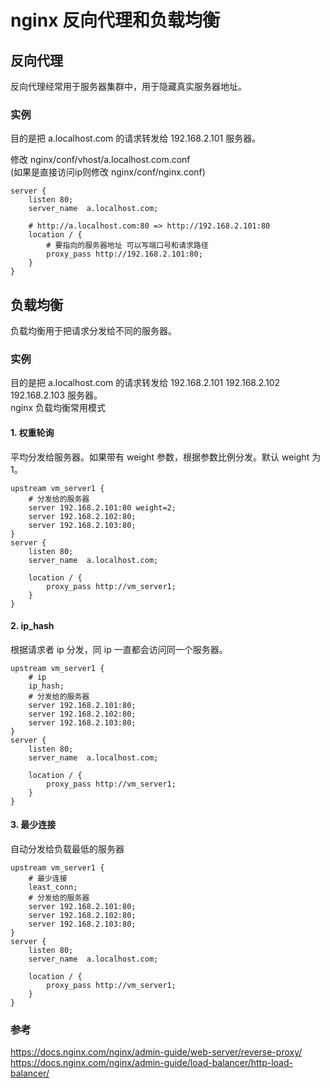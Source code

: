# nginx 反向代理和负载均衡
## 反向代理
反向代理经常用于服务器集群中，用于隐藏真实服务器地址。
### 实例
目的是把 a.localhost.com 的请求转发给 192.168.2.101 服务器。  

修改 nginx/conf/vhost/a.localhost.com.conf  
(如果是直接访问ip则修改 nginx/conf/nginx.conf)
```
server {
	listen 80;
	server_name  a.localhost.com;

    # http://a.localhost.com:80 => http://192.168.2.101:80
	location / {
		# 要指向的服务器地址 可以写端口号和请求路径
		proxy_pass http://192.168.2.101:80;
	}
}
```

## 负载均衡
负载均衡用于把请求分发给不同的服务器。  
### 实例
目的是把 a.localhost.com 的请求转发给 192.168.2.101 192.168.2.102 192.168.2.103 服务器。  
nginx 负载均衡常用模式  

#### 1. 权重轮询  
平均分发给服务器。如果带有 weight 参数，根据参数比例分发。默认 weight 为 1。
```
upstream vm_server1 {
	# 分发给的服务器
	server 192.168.2.101:80 weight=2;
	server 192.168.2.102:80;
	server 192.168.2.103:80;
}
server {
	listen 80;
	server_name  a.localhost.com;
	
	location / {
		proxy_pass http://vm_server1;
	}
}
```

#### 2. ip_hash  
根据请求者 ip 分发，同 ip 一直都会访问同一个服务器。
```
upstream vm_server1 {
    # ip
    ip_hash;
    # 分发给的服务器
	server 192.168.2.101:80;
	server 192.168.2.102:80;
	server 192.168.2.103:80;
}
server {
	listen 80;
	server_name  a.localhost.com;
	
	location / {
		proxy_pass http://vm_server1;
	}
}
```


#### 3. 最少连接
自动分发给负载最低的服务器
```
upstream vm_server1 {
    # 最少连接
    least_conn;
	# 分发给的服务器
	server 192.168.2.101:80;
	server 192.168.2.102:80;
	server 192.168.2.103:80;
}
server {
	listen 80;
	server_name  a.localhost.com;
	
	location / {
		proxy_pass http://vm_server1;
	}
}
```
### 参考
https://docs.nginx.com/nginx/admin-guide/web-server/reverse-proxy/  
https://docs.nginx.com/nginx/admin-guide/load-balancer/http-load-balancer/  
